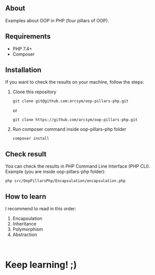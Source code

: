 ## About
Examples about OOP in PHP (four pillars of OOP).

## Requirements
* PHP 7.4+
* Composer

## Installation
If you want to check the results on your machine, follow the steps:

1. Clone this repository
    ```
    git clone git@github.com:arcsym/oop-pillars-php.git
    ```
    or
    ```
    git clone https://github.com/arcsym/oop-pillars-php.git
    ```

2. Run composer command inside oop-pillars-php folder
    ```
    composer install
    ```

## Check result
You can check the results in PHP Command Line Interface (PHP CLI). <br>
Example (you are inside oop-pillars-php folder):
```
php src/OopPillarsPhp/Encapsulation/encapsulation.php
```

## How to learn

I recommend to read in this order:

1. Encapsulation
2. Inheritance
3. Polymorphism
4. Abstraction


<br>

# Keep learning! ;)
